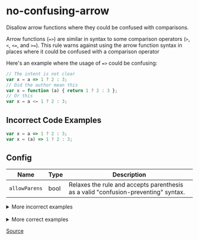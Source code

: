 <!--
 generated docs file, do not edit by hand, see xtask/docgen 
-->
# no-confusing-arrow

Disallow arrow functions where they could be confused with comparisons.

Arrow functions (`=>`) are similar in syntax to some comparison operators (`>`, `<`, `<=`, and `>=`).
This rule warns against using the arrow function syntax in places where it could be confused with
a comparison operator

Here's an example where the usage of `=>` could be confusing:

```js
// The intent is not clear
var x = a => 1 ? 2 : 3;
// Did the author mean this
var x = function (a) { return 1 ? 2 : 3 };
// Or this
var x = a <= 1 ? 2 : 3;
```

## Incorrect Code Examples

```js
var x = a => 1 ? 2 : 3;
var x = (a) => 1 ? 2 : 3;
```

## Config
| Name | Type | Description |
| ---- | ---- | ----------- |
| `allowParens` | bool |  Relaxes the rule and accepts parenthesis as a valid "confusion-preventing" syntax. |

<details>
 <summary> More incorrect examples </summary>

```js
a => 1 ? 2 : 3
```

```js
var x = a => 1 ? 2 : 3
```

```js
var x = (a) => 1 ? 2 : 3
```
</details><br>
<details>
 <summary> More correct examples </summary>

```js
a => { return 1 ? 2 : 3; }
```

```js
var x = a => { return 1 ? 2 : 3; }
```

```js
var x = (a) => { return 1 ? 2 : 3; }
```

```js
var x = a => (1 ? 2 : 3)
```
</details>

[Source](https://github.com/RDambrosio016/RSLint/tree/master/crates/rslint_core/src/groups/errors/no_confusing_arrow.rs)